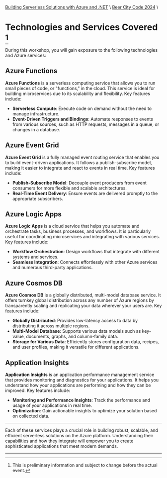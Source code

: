 [Building Serverless Solutions with Azure and .NET](..\..\README.md) \ [Beer City Code 2024](README.md)  \

# Technologies and Services Covered [^1]

During this workshop, you will gain exposure to the following technologies and Azure services:

## Azure Functions

**Azure Functions** is a serverless computing service that allows you to run small pieces of code, or "functions," in the cloud. This service is ideal for building microservices due to its scalability and flexibility. Key features include:

- **Serverless Compute**: Execute code on demand without the need to manage infrastructure.
- **Event-Driven Triggers and Bindings**: Automate responses to events from various sources, such as HTTP requests, messages in a queue, or changes in a database.

## Azure Event Grid

**Azure Event Grid** is a fully managed event routing service that enables you to build event-driven applications. It follows a publish-subscribe model, making it easier to integrate and react to events in real time. Key features include:

- **Publish-Subscribe Model**: Decouple event producers from event consumers for more flexible and scalable architectures.
- **Real-Time Event Delivery**: Ensure events are delivered promptly to the appropriate subscribers.

## Azure Logic Apps

**Azure Logic Apps** is a cloud service that helps you automate and orchestrate tasks, business processes, and workflows. It is particularly useful for coordinating microservices and integrating with various services. Key features include:

- **Workflow Orchestration**: Design workflows that integrate with different systems and services.
- **Seamless Integration**: Connects effortlessly with other Azure services and numerous third-party applications.

## Azure Cosmos DB

**Azure Cosmos DB** is a globally distributed, multi-model database service. It offers turnkey global distribution across any number of Azure regions by transparently scaling and replicating your data wherever your users are. Key features include:

- **Globally Distributed**: Provides low-latency access to data by distributing it across multiple regions.
- **Multi-Model Database**: Supports various data models such as key-value, documents, graphs, and column-family data.
- **Storage for Various Data**: Efficiently stores configuration data, recipes, and user profiles, making it versatile for different applications.

## Application Insights

**Application Insights** is an application performance management service that provides monitoring and diagnostics for your applications. It helps you understand how your applications are performing and how they can be improved. Key features include:

- **Monitoring and Performance Insights**: Track the performance and usage of your applications in real time.
- **Optimization**: Gain actionable insights to optimize your solution based on collected data.

------

Each of these services plays a crucial role in building robust, scalable, and efficient serverless solutions on the Azure platform. Understanding their capabilities and how they integrate will empower you to create sophisticated applications that meet modern demands.

---

[^1]: This is preliminary information and subject to change before the actual event.
